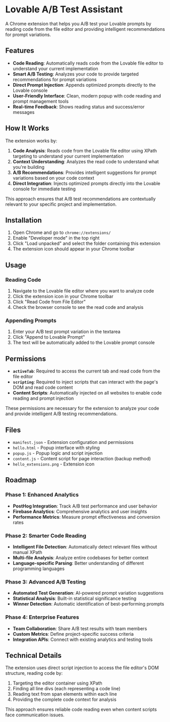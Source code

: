 # Lovable A/B Test Assistant

A Chrome extension that helps you A/B test your Lovable prompts by reading code from the file editor and providing intelligent recommendations for prompt variations.

## Features

- **Code Reading**: Automatically reads code from the Lovable file editor to understand your current implementation
- **Smart A/B Testing**: Analyzes your code to provide targeted recommendations for prompt variations
- **Direct Prompt Injection**: Appends optimized prompts directly to the Lovable console
- **User-Friendly Interface**: Clean, modern popup with code reading and prompt management tools
- **Real-time Feedback**: Shows reading status and success/error messages

## How It Works

The extension works by:

1. **Code Analysis**: Reads code from the Lovable file editor using XPath targeting to understand your current implementation
2. **Context Understanding**: Analyzes the read code to understand what you're building
3. **A/B Recommendations**: Provides intelligent suggestions for prompt variations based on your code context
4. **Direct Integration**: Injects optimized prompts directly into the Lovable console for immediate testing

This approach ensures that A/B test recommendations are contextually relevant to your specific project and implementation.

## Installation

1. Open Chrome and go to `chrome://extensions/`
2. Enable "Developer mode" in the top right
3. Click "Load unpacked" and select the folder containing this extension
4. The extension icon should appear in your Chrome toolbar

## Usage

### Reading Code
1. Navigate to the Lovable file editor where you want to analyze code
2. Click the extension icon in your Chrome toolbar
3. Click "Read Code from File Editor"
4. Check the browser console to see the read code and analysis

### Appending Prompts
1. Enter your A/B test prompt variation in the textarea
2. Click "Append to Lovable Prompt"
3. The text will be automatically added to the Lovable prompt console

## Permissions

- **`activeTab`**: Required to access the current tab and read code from the file editor
- **`scripting`**: Required to inject scripts that can interact with the page's DOM and read code content
- **Content Scripts**: Automatically injected on all websites to enable code reading and prompt injection

These permissions are necessary for the extension to analyze your code and provide intelligent A/B testing recommendations.

## Files

- `manifest.json` - Extension configuration and permissions
- `hello.html` - Popup interface with styling
- `popup.js` - Popup logic and script injection
- `content.js` - Content script for page interaction (backup method)
- `hello_extensions.png` - Extension icon

## Roadmap

### Phase 1: Enhanced Analytics
- **PostHog Integration**: Track A/B test performance and user behavior
- **Firebase Analytics**: Comprehensive analytics and user insights
- **Performance Metrics**: Measure prompt effectiveness and conversion rates

### Phase 2: Smarter Code Reading
- **Intelligent File Detection**: Automatically detect relevant files without manual XPath
- **Multi-file Analysis**: Analyze entire codebases for better context
- **Language-specific Parsing**: Better understanding of different programming languages

### Phase 3: Advanced A/B Testing
- **Automated Test Generation**: AI-powered prompt variation suggestions
- **Statistical Analysis**: Built-in statistical significance testing
- **Winner Detection**: Automatic identification of best-performing prompts

### Phase 4: Enterprise Features
- **Team Collaboration**: Share A/B test results with team members
- **Custom Metrics**: Define project-specific success criteria
- **Integration APIs**: Connect with existing analytics and testing tools

## Technical Details

The extension uses direct script injection to access the file editor's DOM structure, reading code by:
1. Targeting the editor container using XPath
2. Finding all line divs (each representing a code line)
3. Reading text from span elements within each line
4. Providing the complete code context for analysis

This approach ensures reliable code reading even when content scripts face communication issues.